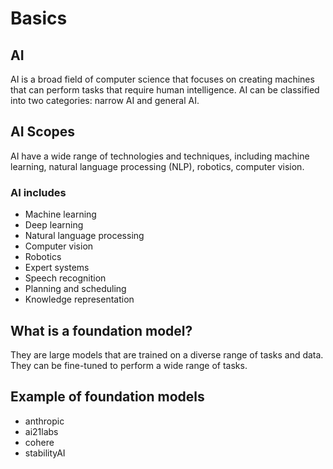 # Basics

## AI

AI is a broad field of computer science that focuses on creating machines that can perform tasks that require human intelligence. AI can be classified into two categories: narrow AI and general AI.

## AI Scopes

AI have a wide range of technologies and techniques, including machine learning, natural language processing (NLP), robotics, computer vision.

### AI includes

 - Machine learning
 - Deep learning
 - Natural language processing
 - Computer vision
 - Robotics
 - Expert systems
 - Speech recognition
 - Planning and scheduling
 - Knowledge representation

## What is a foundation model?

They are large models that are trained on a diverse range of tasks and data. They can be fine-tuned to perform a wide range of tasks.

## Example of foundation models

 - anthropic
 - ai21labs
 - cohere
 - stabilityAI
